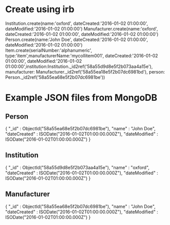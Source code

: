 
# Create using irb
Institution.create(name:'oxford', dateCreated:'2016-01-02 01:00:00', dateModified:'2016-01-02 01:00:00')
Manufacturer.create(name:'oxford', dateCreated:'2016-01-02 01:00:00', dateModified:'2016-01-02 01:00:00')
Person.create(name:'John Doe', dateCreated:'2016-01-02 01:00:00', dateModified:'2016-01-02 01:00:00')
Item.create(serialNumber:'alphanumeric', type:'item',manufacturerName:'mycollitem001', dateCreated:'2016-01-02 01:00:00', dateModified:'2016-01-02 01:00:00',institution:Institution._id2ref('58a55d9d8e5f2b073aa4a15e'), manufacturer: Manufacturer._id2ref('58a55ea18e5f2b07dc6981bd'), person: Person._id2ref('58a55ea68e5f2b07dc6981be'))


# Example JSON files from MongoDB
## Person
{
    "_id" : ObjectId("58a55ea68e5f2b07dc6981be"),
    "name" : "John Doe",
    "dateCreated" : ISODate("2016-01-02T01:00:00.000Z"),
    "dateModified" : ISODate("2016-01-02T01:00:00.000Z")
}

## Institution
{
    "_id" : ObjectId("58a55d9d8e5f2b073aa4a15e"),
    "name" : "oxford",
    "dateCreated" : ISODate("2016-01-02T01:00:00.000Z"),
    "dateModified" : ISODate("2016-01-02T01:00:00.000Z")
}

## Manufacturer
{
    "_id" : ObjectId("58a55ea68e5f2b07dc6981be"),
    "name" : "John Doe",
    "dateCreated" : ISODate("2016-01-02T01:00:00.000Z"),
    "dateModified" : ISODate("2016-01-02T01:00:00.000Z")
}